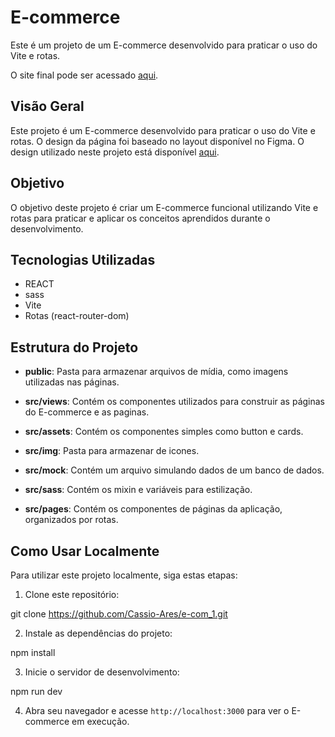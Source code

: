 # E-commerce

Este é um projeto de um E-commerce desenvolvido para praticar o uso do Vite e rotas.

O site final pode ser acessado [aqui](https://e-com-1-cassioares-projects.vercel.app/).

## Visão Geral

Este projeto é um E-commerce desenvolvido para praticar o uso do Vite e rotas. O design da página foi baseado no layout disponível no Figma. O design utilizado neste projeto está disponível [aqui](https://www.figma.com/design/fPnBMnpYtFvonWZxMi3bos/Projeto-E-commerce?node-id=0-1&t=F9wWPBxoZ7Z7ZAEy-0).

## Objetivo

O objetivo deste projeto é criar um E-commerce funcional utilizando Vite e rotas para praticar e aplicar os conceitos aprendidos durante o desenvolvimento.

## Tecnologias Utilizadas

- REACT 
- sass
- Vite
- Rotas (react-router-dom)

## Estrutura do Projeto
 
- **public**: Pasta para armazenar arquivos de mídia, como imagens utilizadas nas páginas.

- **src/views**: Contém os componentes utilizados para construir as páginas do E-commerce e as paginas.

- **src/assets**: Contém os componentes simples como button e cards.

- **src/img**: Pasta para armazenar de icones.

- **src/mock**: Contém um arquivo simulando dados de um banco de dados.

- **src/sass**: Contém os mixin e variáveis para estilização.

- **src/pages**: Contém os componentes de páginas da aplicação, organizados por rotas.

## Como Usar Localmente

Para utilizar este projeto localmente, siga estas etapas:

1. Clone este repositório:

git clone https://github.com/Cassio-Ares/e-com_1.git


2. Instale as dependências do projeto:

npm install


3. Inicie o servidor de desenvolvimento:

npm run dev

4. Abra seu navegador e acesse `http://localhost:3000` para ver o E-commerce em execução.
